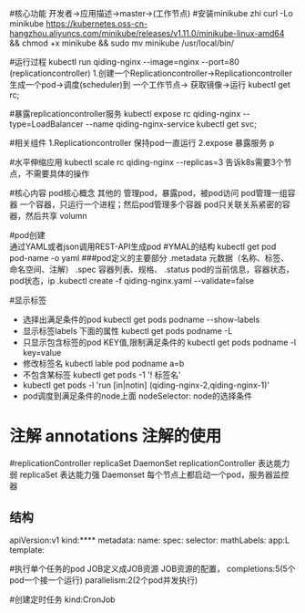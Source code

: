 #核心功能
  开发者->应用描述->master->(工作节点)
#安装minikube
zhi curl -Lo minikube https://kubernetes.oss-cn-hangzhou.aliyuncs.com/minikube/releases/v1.11.0/minikube-linux-amd64 && chmod +x minikube && sudo mv minikube /usr/local/bin/

#运行过程
kubectl run qiding-nginx --image=nginx --port=80  (replicationcontroller) 
  1.创建一个Replicationcontroller->Replicationcontroller生成一个pod->调度(scheduler)到 一个工作节点-> 获取镜像->运行 
  kubectl get rc; 
 
#暴露replicationcontroller服务
   kubectl expose rc qiding-nginx --type=LoadBalancer --name qiding-nginx-service
   kubectl get  svc;
   
#相关组件
  1.Replicationcontroller 保持pod一直运行
  2.expose 暴露服务 p

#水平伸缩应用
   kubectl scale rc qiding-nginx --replicas=3
   告诉k8s需要3个节点，不需要具体的操作

#核心内容
   pod核心概念
   其他的 管理pod，暴露pod，被pod访问
   pod管理一组容器
   一个容器，只运行一个进程；然后pod管理多个容器
   pod只关联关系紧密的容器，然后共享 volumn

#pod创建      
  通过YAML或者json调用REST-API生成pod
#YMAL的结构
   kubectl get pod pod-name -o yaml
   ###pod定义的主要部分
      .metadata 元数据（名称、标签、命名空间、注解）
      .spec 容器列表、规格、
      .status pod的当前信息，容器状态，pod状态，ip 
      .kubectl create -f qiding-nginx.yaml  --validate=false
      
#显示标签
   - 选择出满足条件的pod 
   kubectl get pods  podname --show-labels
   - 显示标签labels 下面的属性 
   kubectl get pods podname -L 
   - 只显示包含标签的pod KEY值,限制满足条件的
   kubectl get pods  podname -l  key=value
   - 修改标签名
   kubectl lable pod  podname  a=b
   - 不包含某标签
   kubectl get pods -1 '! 标签名'
   - kubectl get pods -l 'run [in|notin] (qiding-nginx-2,qiding-nginx-1)'
   - pod调度到满足条件的node上面
   nodeSelector: node的选择条件
   
# 注解 annotations 注解的使用
            
#replicationController replicaSet DaemonSet
       replicationController  表达能力弱
       replicaSet 表达能力强
       Daemonset 每个节点上都启动一个pod，服务器监控器
       
         
## 结构    
   apiVersion:v1
   kind:****
   metadata:
     name:
   spec:
      selector:
         mathLabels:
            app:L
      template:

#执行单个任务的pod
      JOB定义成JOB资源
      JOB资源的配置，
      completions:5(5个pod一个接一个运行)
      parallelism:2(2个pod并发执行)

#创建定时任务
      kind:CronJob      
